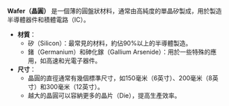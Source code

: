 **Wafer（晶圓）** 是一個薄的圓盤狀材料，通常由高純度的單晶矽製成，用於製造半導體器件和積體電路（IC）。

- **材質**：
    - 矽（Silicon）：最常見的材料，約佔90%以上的半導體製造。
    - 鍺（Germanium）和砷化鎵（Gallium Arsenide）：用於一些特殊的應用，如高速和光電子器件。
- **尺寸**：
    - 晶圓的直徑通常有幾個標準尺寸，如150毫米（6英寸）、200毫米（8英寸）和300毫米（12英寸）。
    - 越大的晶圓可以容納更多的晶片（Die），提高生產效率。